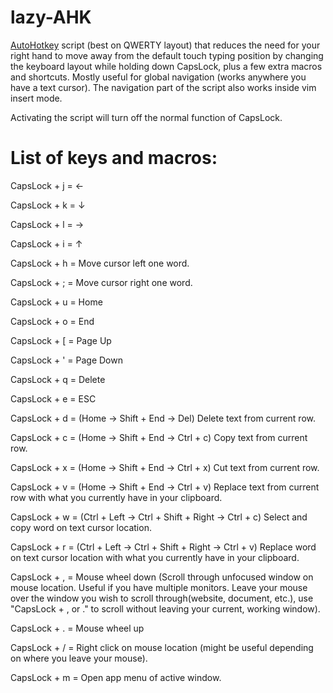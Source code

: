 # lazy-AHK

[AutoHotkey](https://www.autohotkey.com/) script (best on QWERTY layout) that reduces the need for your right hand to move away from the default touch typing position by changing the keyboard layout while holding down CapsLock, plus a few extra macros and shortcuts. Mostly useful for global navigation (works anywhere you have a text cursor). The navigation part of the script also works inside vim insert mode.

Activating the script will turn off the normal function of CapsLock.

# List of keys and macros:

CapsLock + j = ←

CapsLock + k = ↓

CapsLock + l = →

CapsLock + i = ↑

CapsLock + h = Move cursor left one word.

CapsLock + ; = Move cursor right one word.

CapsLock + u = Home

CapsLock + o = End

CapsLock + \[ = Page Up

CapsLock + ' = Page Down

CapsLock + q = Delete

CapsLock + e = ESC

CapsLock + d = (Home -> Shift + End -> Del) Delete text from current row.

CapsLock + c = (Home -> Shift + End -> Ctrl + c) Copy text from current row.

CapsLock + x = (Home -> Shift + End -> Ctrl + x) Cut text from current row.

CapsLock + v = (Home -> Shift + End -> Ctrl + v) Replace text from current row with what you currently have in your clipboard.

CapsLock + w = (Ctrl + Left -> Ctrl + Shift + Right -> Ctrl + c) Select and copy word on text cursor location.

CapsLock + r = (Ctrl + Left -> Ctrl + Shift + Right -> Ctrl + v) Replace word on text cursor location with what you currently have in your clipboard.

CapsLock + , = Mouse wheel down (Scroll through unfocused window on mouse location. Useful if you have multiple monitors. Leave your mouse over the window you wish to scroll through(website, document, etc.), use "CapsLock + , or ." to scroll without leaving your current, working window).

CapsLock + . = Mouse wheel up

CapsLock + / = Right click on mouse location (might be useful depending on where you leave your mouse).

CapsLock + m = Open app menu of active window.
